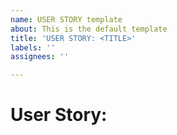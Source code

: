 ```yaml
---
name: USER STORY template
about: This is the default template
title: 'USER STORY: <TITLE>'
labels: ''
assignees: ''

---
```


# User Story: <TITLE>

As a **role** I can **capability** so that **recieved benefit**

### Acceptance Criteria:
- Acceptance Criteria
- Acceptance Criteria
- Acceptance Criteria
- Acceptance Criteria
- Acceptance Criteria

### Tasks:
- [ ] Tasks
- [ ] Tasks
- [ ] Tasks
- [ ] Tasks
- [ ] Tasks
- [ ] Tasks
  
### Benefits:
- benefit 1
- benefit 2
- benefit 3


